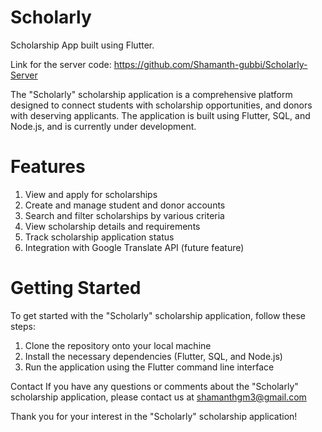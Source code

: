 # Scholarly

Scholarship App built using Flutter.

Link for the server code: https://github.com/Shamanth-gubbi/Scholarly-Server

The "Scholarly" scholarship application is a comprehensive platform designed to connect students with scholarship opportunities, and donors with deserving applicants. The application is built using Flutter, SQL, and Node.js, and is currently under development.

# Features
1. View and apply for scholarships
2. Create and manage student and donor accounts
3. Search and filter scholarships by various criteria
4. View scholarship details and requirements
5. Track scholarship application status
6. Integration with Google Translate API (future feature)

# Getting Started
To get started with the "Scholarly" scholarship application, follow these steps:

1. Clone the repository onto your local machine
2. Install the necessary dependencies (Flutter, SQL, and Node.js)
3. Run the application using the Flutter command line interface

Contact
If you have any questions or comments about the "Scholarly" scholarship application, please contact us at shamanthgm3@gmail.com

Thank you for your interest in the "Scholarly" scholarship application!
